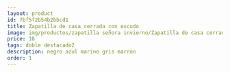 ```yaml
---
layout: product
id: 7bf5f2b54b2bbcd1
title: Zapatilla de casa cerrada con escudo
image: img/productos/zapatilla señora invierno/Zapatilla de casa cerrada con escudo=18=doble destacado2=negro azul marino gris marrón.webp
price: 18
tags: doble destacado2
description: negro azul marino gris marrón
order: 1
---
```

